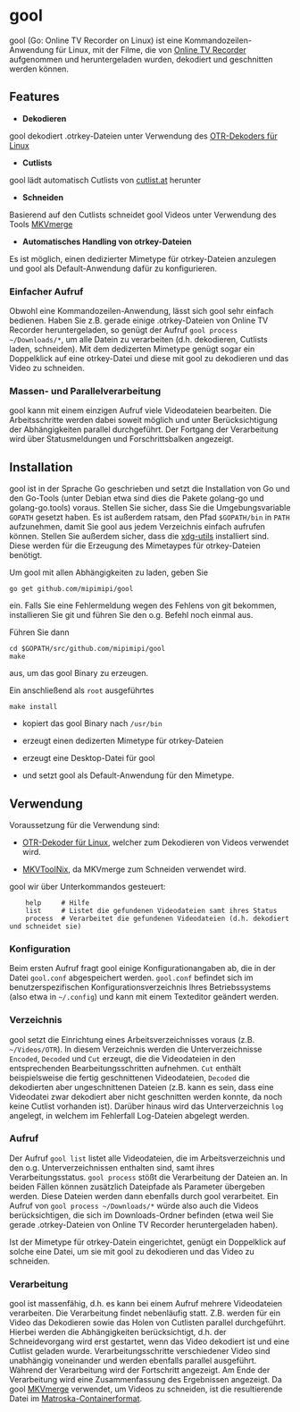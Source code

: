 # gool

gool (Go: Online TV Recorder on Linux) ist eine Kommandozeilen-Anwendung für Linux, mit der Filme, die von [Online TV Recorder](https://www.onlinetvrecorder.com/) aufgenommen und heruntergeladen wurden, dekodiert und geschnitten werden können.

## Features

* **Dekodieren**

gool dekodiert .otrkey-Dateien unter Verwendung des [OTR-Dekoders für Linux](http://www.onlinetvrecorder.com/downloads/otrdecoder-bin-linux-Ubuntu_8.04.2-x86_64-0.4.614.tar.bz2)

* **Cutlists**

gool lädt automatisch Cutlists von [cutlist.at](http://cutlist.at) herunter

* **Schneiden**

Basierend auf den Cutlists schneidet gool Videos unter Verwendung des Tools [MKVmerge](https://mkvtoolnix.download/doc/mkvmerge.html)

* **Automatisches Handling von otrkey-Dateien**

Es ist möglich, einen dedizierter Mimetype für otrkey-Dateien anzulegen und gool als Default-Anwendung dafür zu konfigurieren.

### Einfacher Aufruf

Obwohl eine Kommandozeilen-Anwendung, lässt sich gool sehr einfach bedienen. Haben Sie z.B. gerade einige .otrkey-Dateien von Online TV Recorder heruntergeladen, so genügt der Aufruf `gool process ~/Downloads/*`, um alle Datein zu verarbeiten (d.h. dekodieren, Cutlists laden, schneiden). Mit dem dedizerten Mimetype genügt sogar ein Doppelklick auf eine otrkey-Datei und diese mit gool zu dekodieren und das Video zu schneiden.

### Massen- und Parallelverarbeitung

gool kann mit einem einzigen Aufruf viele Videodateien bearbeiten. Die Arbeitsschritte werden dabei soweit möglich und unter Berücksichtigung der Abhängigkeiten parallel durchgeführt. Der Fortgang der Verarbeitung wird über Statusmeldungen und Forschrittsbalken angezeigt.

## Installation

gool ist in der Sprache Go geschrieben und setzt die Installation von Go und den Go-Tools (unter Debian etwa sind dies die Pakete golang-go und golang-go.tools) voraus. Stellen Sie sicher, dass Sie die Umgebungsvariable `GOPATH` gesetzt haben. Es ist außerdem ratsam, den Pfad `$GOPATH/bin` in `PATH` aufzunehmen, damit Sie gool aus jedem Verzeichnis einfach aufrufen können. Stellen Sie außerdem sicher, dass die [xdg-utils](https://freedesktop.org/wiki/Software/xdg-utils/) installiert sind. Diese werden für die Erzeugung des Mimetaypes für otrkey-Dateien benötigt.

Um gool mit allen Abhängigkeiten zu laden, geben Sie

    go get github.com/mipimipi/gool

ein. Falls Sie eine Fehlermeldung wegen des Fehlens von git bekommen, installieren Sie git und führen Sie den o.g. Befehl noch einmal aus.

Führen Sie dann

    cd $GOPATH/src/github.com/mipimipi/gool
    make

aus, um das gool Binary zu erzeugen.

Ein anschließend als `root` ausgeführtes

    make install

* kopiert das gool Binary nach `/usr/bin`

* erzeugt einen dedizerten Mimetype für otrkey-Dateien

* erzeugt eine Desktop-Datei für gool

* und setzt gool als Default-Anwendung für den Mimetype.

## Verwendung

Voraussetzung für die Verwendung sind:

* [OTR-Dekoder für Linux](http://www.onlinetvrecorder.com/downloads/otrdecoder-bin-linux-Ubuntu_8.04.2-x86_64-0.4.614.tar.bz2), welcher zum Dekodieren von Videos verwendet wird.

* [MKVToolNix](https://mkvtoolnix.download/), da MKVmerge zum Schneiden verwendet wird.

gool wir über Unterkommandos gesteuert:

        help     # Hilfe
        list     # Listet die gefundenen Videodateien samt ihres Status
        process  # Verarbeitet die gefundenen Videodateien (d.h. dekodiert und schneidet sie)

### Konfiguration

Beim ersten Aufruf fragt gool einige Konfigurationangaben ab, die in der Datei `gool.conf` abgespeichert werden. `gool.conf` befindet sich im benutzerspezifischen Konfigurationsverzeichnis Ihres Betriebssystems (also etwa in `~/.config`) und kann mit einem Texteditor geändert werden.

### Verzeichnis

gool setzt die Einrichtung eines Arbeitsverzeichnisses voraus (z.B. `~/Videos/OTR`). In diesem Verzeichnis werden die Unterverzeichnisse `Encoded`, `Decoded` und `Cut` erzeugt, die die Videodateien in den entsprechenden Bearbeitungsschritten aufnehmen. `Cut` enthält beispielsweise die fertig geschnittenen Videodateien, `Decoded` die dekodierten aber ungeschnittenen Dateien (z.B. kann es sein, dass eine Videodatei zwar dekodiert aber nicht geschnitten werden konnte, da noch keine Cutlist vorhanden ist). Darüber hinaus wird das Unterverzeichnis `log` angelegt, in welchem im Fehlerfall Log-Dateien abgelegt werden.

### Aufruf

Der Aufruf `gool list` listet alle Videodateien, die im Arbeitsverzeichnis und den o.g. Unterverzeichnissen enthalten sind, samt ihres Verarbeitungsstatus. `gool process` stößt die Verarbeitung der Dateien an. In beiden Fällen können zusätzlich Dateipfade als Parameter übergeben werden. Diese Dateien werden dann ebenfalls durch gool verarbeitet. Ein Aufruf von `gool process ~/Downloads/*` würde also auch die Videos berücksichtigen, die sich im Downloads-Ordner befinden (etwa weil Sie gerade .otrkey-Dateien von Online TV Recorder heruntergeladen haben).

Ist der Mimetype für otrkey-Datein eingerichtet, genügt ein Doppelklick auf solche eine Datei, um sie mit gool zu dekodieren und das Video zu schneiden.

### Verarbeitung

gool ist massenfähig, d.h. es kann bei einem Aufruf mehrere Videodateien verarbeiten. Die Verarbeitung findet nebenläufig statt. Z.B. werden für ein Video das Dekodieren sowie das Holen von Cutlisten parallel durchgeführt. Hierbei werden die Abhängigkeiten berücksichtigt, d.h. der Schneidevorgang wird erst gestartet, wenn das Video dekodiert ist und eine Cutlist geladen wurde.
Verarbeitungsschritte verschiedener Video sind unabhängig voneinander und werden ebenfalls parallel ausgeführt. Während der Verarbeitung wird der Fortschritt angezeigt. Am Ende der Verarbeitung wird eine Zusammenfassung des Ergebnissen angezeigt. 
Da gool [MKVmerge](https://mkvtoolnix.download/doc/mkvmerge.html) verwendet, um Videos zu schneiden, ist die resultierende Datei im [Matroska-Containerformat](https://de.wikipedia.org/wiki/Matroska).